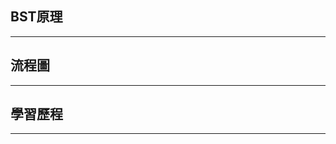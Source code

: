 ## BST原理
-------------------------



## 流程圖
-------------------------


## 學習歷程
-------------------------
